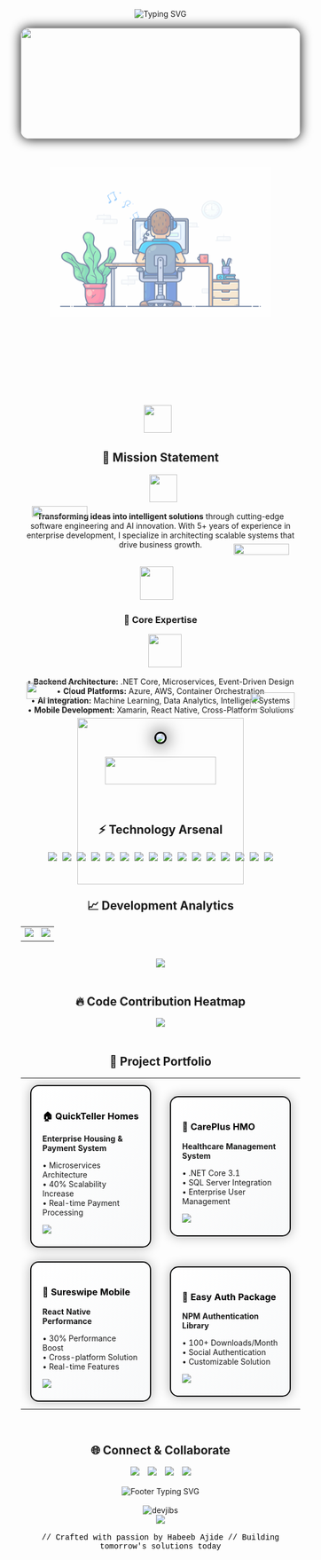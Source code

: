 
<!-- CUSTOM HEADER WITH TYPING EFFECT -->
<div align="center">
  <img src="https://readme-typing-svg.herokuapp.com?font=Fira+Code&size=35&duration=3000&pause=1000&color=000000&center=true&vCenter=true&width=1000&lines=HABEEB+AJIDE;Experienced+Software+Engineer+%26+AI+Engineer;Building+the+Future+with+Code+%26+Intelligence;.NET+%7C+Cloud+%7C+Microservices+%7C+AI" alt="Typing SVG" />
</div>

<br>

<!-- CUSTOM BANNER -->
<div align="center">
  <img src="https://github.com/devjibs/devjibs/blob/main/assets/coding_banner.gif" width="100%" height="200" style="border-radius: 15px; box-shadow: 0 0 20px #000000;"/>
</div>

<br>

<!-- UNIQUE PROFILE LAYOUT -->
<div align="center">


<!-- CREATIVE CODING ANIMATION ABOVE TECH STACK -->
<div align="center">
  <div style="position: relative; margin: 30px 0; height: 400px;">
    <!-- FLOATING CODE PARTICLES -->
    <img src="https://github.com/sumanshekhar698/sumanshekhar698/blob/main/assets/lofi_code.gif" width="400" height="270" style="position: absolute; top: 0; left: 50%; transform: translateX(-50%); z-index: 1; opacity: 0.6;"/>
    
  </div>
</div>
  
  <!-- MISSION STATEMENT WITH ANIMATED ELEMENTS -->
  <div align="center">
    <img src="https://github.com/devjibs/devjibs/blob/main/assets/mission_animation.gif" width="50" height="50" style="display: inline-block; margin-right: 10px;"/>
    <h2>🎯 Mission Statement</h2>
    <img src="https://github.com/devjibs/devjibs/blob/main/assets/target_animation.gif" width="50" height="50" style="display: inline-block; margin-left: 10px;"/>
  </div>
  
  <div align="center" style="position: relative;">
    <img src="https://github.com/devjibs/devjibs/blob/main/assets/code_flow.gif" width="100" height="20" style="position: absolute; top: -10px; left: 20px;"/>
    <p align="center">
      <strong>Transforming ideas into intelligent solutions</strong> through cutting-edge software engineering and AI innovation. 
      With 5+ years of experience in enterprise development, I specialize in architecting scalable systems that drive business growth.
    </p>
    <img src="https://github.com/devjibs/devjibs/blob/main/assets/code_flow.gif" width="100" height="20" style="position: absolute; bottom: -10px; right: 20px;"/>
  </div>
  
  <br>
  
  <!-- CORE EXPERTISE WITH ANIMATED ELEMENTS -->
  <div align="center">
    <img src="https://github.com/devjibs/devjibs/blob/main/assets/brain_animation.gif" width="60" height="60" style="display: inline-block; margin-right: 15px;"/>
    <h3>🧠 Core Expertise</h3>
    <img src="https://github.com/devjibs/devjibs/blob/main/assets/gear_animation.gif" width="60" height="60" style="display: inline-block; margin-left: 15px;"/>
  </div>
  
  <div align="center" style="position: relative;">
    <img src="https://github.com/devjibs/devjibs/blob/main/assets/tech_flow.gif" width="80" height="30" style="position: absolute; top: 10px; left: 10px;"/>
    <p align="center">
      • <strong>Backend Architecture:</strong> .NET Core, Microservices, Event-Driven Design<br>
      • <strong>Cloud Platforms:</strong> Azure, AWS, Container Orchestration<br>
      • <strong>AI Integration:</strong> Machine Learning, Data Analytics, Intelligent Systems<br>
      • <strong>Mobile Development:</strong> Xamarin, React Native, Cross-Platform Solutions
    </p>
    <img src="https://github.com/devjibs/devjibs/blob/main/assets/tech_flow.gif" width="80" height="30" style="position: absolute; bottom: 10px; right: 10px;"/>
  </div>
  
  <br>
  
  <!-- ANIMATED PROFILE IMAGE WITH SURROUNDING EFFECTS -->
  <div align="center" style="position: relative;">
    <img src="https://github.com/devjibs/devjibs/blob/main/assets/particle_effect.gif" width="300" height="300" style="position: absolute; top: -25px; left: 50%; transform: translateX(-50%); z-index: -1;"/>
    <img src="https://github.com/devjibs/devjibs/blob/main/assets/coding_avatar.gif" width="250" style="border-radius: 50%; border: 3px solid #000000; box-shadow: 0 0 30px #000000; position: relative; z-index: 1;"/>
  </div>
  
  <!-- FLOATING ANIMATION ELEMENTS -->
  <div align="center">
    <img src="https://github.com/devjibs/devjibs/blob/main/assets/floating_code.gif" width="200" height="50" style="margin: 20px 0;"/>
  </div>
  
</div>

<br>


<!-- INNOVATIVE TECH STACK VISUALIZATION -->
<div align="center">
  <h2>⚡ Technology Arsenal</h2>
  
  <!-- CUSTOM TECH GRID -->
  <div style="display: flex; flex-wrap: wrap; justify-content: center; gap: 10px; margin: 20px 0;">
    <img src="https://img.shields.io/badge/C%23-239120?style=for-the-badge&logo=c-sharp&logoColor=white&labelColor=000000" />
    <img src="https://img.shields.io/badge/.NET-5C2D91?style=for-the-badge&logo=.net&logoColor=white&labelColor=000000" />
    <img src="https://img.shields.io/badge/TypeScript-007ACC?style=for-the-badge&logo=typescript&logoColor=white&labelColor=000000" />
    <img src="https://img.shields.io/badge/Python-3776AB?style=for-the-badge&logo=python&logoColor=white&labelColor=000000" />
    <img src="https://img.shields.io/badge/Azure-0078D4?style=for-the-badge&logo=microsoft-azure&logoColor=white&labelColor=000000" />
    <img src="https://img.shields.io/badge/AWS-FF9900?style=for-the-badge&logo=amazon-aws&logoColor=white&labelColor=000000" />
    <img src="https://img.shields.io/badge/Docker-2496ED?style=for-the-badge&logo=docker&logoColor=white&labelColor=000000" />
    <img src="https://img.shields.io/badge/Kubernetes-326CE5?style=for-the-badge&logo=kubernetes&logoColor=white&labelColor=000000" />
    <img src="https://img.shields.io/badge/React-61DAFB?style=for-the-badge&logo=react&logoColor=white&labelColor=000000" />
    <img src="https://img.shields.io/badge/Angular-DD0031?style=for-the-badge&logo=angular&logoColor=white&labelColor=000000" />
    <img src="https://img.shields.io/badge/Node.js-339933?style=for-the-badge&logo=node.js&logoColor=white&labelColor=000000" />
    <img src="https://img.shields.io/badge/SQL%20Server-CC2927?style=for-the-badge&logo=microsoft-sql-server&logoColor=white&labelColor=000000" />
    <img src="https://img.shields.io/badge/MongoDB-47A248?style=for-the-badge&logo=mongodb&logoColor=white&labelColor=000000" />
    <img src="https://img.shields.io/badge/Redis-DC382D?style=for-the-badge&logo=redis&logoColor=white&labelColor=000000" />
    <img src="https://img.shields.io/badge/RabbitMQ-FF6600?style=for-the-badge&logo=rabbitmq&logoColor=white&labelColor=000000" />
    <img src="https://img.shields.io/badge/TensorFlow-FF6F00?style=for-the-badge&logo=tensorflow&logoColor=white&labelColor=000000" />
  </div>
</div>

<br>

<!-- CUSTOM STATS LAYOUT -->
<div align="center">
  <h2>📈 Development Analytics</h2>
  
  <table>
    <tr>
      <td width="50%">
        <img src="https://github-readme-stats.vercel.app/api?username=devjibs&show_icons=true&theme=light&hide_border=true&bg_color=ffffff&title_color=000000&icon_color=000000&text_color=000000&include_all_commits=true&count_private=true" />
      </td>
      <td width="50%">
        <img src="https://github-readme-streak-stats.herokuapp.com/?user=devjibs&theme=light&hide_border=true&background=ffffff&stroke=000000&ring=000000&fire=000000&currStreakNum=000000&sideNums=000000&currStreakLabel=000000&sideLabels=000000&dates=000000" />
      </td>
    </tr>
  </table>
  
  <br>
  
  <img src="https://github-readme-stats.vercel.app/api/top-langs/?username=devjibs&theme=light&hide_border=true&bg_color=ffffff&title_color=000000&text_color=000000&layout=compact&langs_count=8" />
</div>

<br>

<!-- CUSTOM CONTRIBUTION GRAPH -->
<div align="center">
  <h2>🔥 Code Contribution Heatmap</h2>
  <img src="https://github-readme-activity-graph.vercel.app/graph?username=devjibs&theme=light&hide_border=true&bg_color=ffffff&color=000000&line=000000&point=000000&area=true&custom_title=Development%20Activity" />
</div>

<br>

<!-- UNIQUE PROJECT SHOWCASE -->
<div align="center">
  <h2>🚀 Project Portfolio</h2>
  
  <table>
    <tr>
      <td width="50%">
        <div style="background: linear-gradient(135deg, #ffffff 0%, #f8f9fa 100%); padding: 20px; border-radius: 15px; border: 2px solid #000000; box-shadow: 0 0 20px rgba(0, 0, 0, 0.3); margin: 10px;">
          <h3 style="color: #000000;">🏠 QuickTeller Homes</h3>
          <p><strong>Enterprise Housing & Payment System</strong></p>
          <p>• Microservices Architecture<br>• 40% Scalability Increase<br>• Real-time Payment Processing</p>
          <img src="https://img.shields.io/badge/Status-Live-brightgreen?style=flat-square" />
        </div>
      </td>
      <td width="50%">
        <div style="background: linear-gradient(135deg, #ffffff 0%, #f8f9fa 100%); padding: 20px; border-radius: 15px; border: 2px solid #000000; box-shadow: 0 0 20px rgba(0, 0, 0, 0.3); margin: 10px;">
          <h3 style="color: #000000;">🏥 CarePlus HMO</h3>
          <p><strong>Healthcare Management System</strong></p>
          <p>• .NET Core 3.1<br>• SQL Server Integration<br>• Enterprise User Management</p>
          <img src="https://img.shields.io/badge/Status-Live-brightgreen?style=flat-square" />
        </div>
      </td>
    </tr>
    <tr>
      <td width="50%">
        <div style="background: linear-gradient(135deg, #ffffff 0%, #f8f9fa 100%); padding: 20px; border-radius: 15px; border: 2px solid #000000; box-shadow: 0 0 20px rgba(0, 0, 0, 0.3); margin: 10px;">
          <h3 style="color: #000000;">📱 Sureswipe Mobile</h3>
          <p><strong>React Native Performance</strong></p>
          <p>• 30% Performance Boost<br>• Cross-platform Solution<br>• Real-time Features</p>
          <img src="https://img.shields.io/badge/Status-Live-brightgreen?style=flat-square" />
        </div>
      </td>
      <td width="50%">
        <div style="background: linear-gradient(135deg, #ffffff 0%, #f8f9fa 100%); padding: 20px; border-radius: 15px; border: 2px solid #000000; box-shadow: 0 0 20px rgba(0, 0, 0, 0.3); margin: 10px;">
          <h3 style="color: #000000;">🔐 Easy Auth Package</h3>
          <p><strong>NPM Authentication Library</strong></p>
          <p>• 100+ Downloads/Month<br>• Social Authentication<br>• Customizable Solution</p>
          <img src="https://img.shields.io/badge/Status-Published-blue?style=flat-square" />
        </div>
      </td>
    </tr>
  </table>
</div>

<br>

<!-- CUSTOM SOCIAL LINKS -->
<div align="center">
  <h2>🌐 Connect & Collaborate</h2>
  
  <div style="display: flex; justify-content: center; gap: 15px; flex-wrap: wrap;">
    <a href="https://linkedin.com/in/habeeb-ajide-434bb61a8/" style="text-decoration: none;">
      <img src="https://img.shields.io/badge/LinkedIn-0077B5?style=for-the-badge&logo=linkedin&logoColor=white&labelColor=000000" />
    </a>
    <a href="https://github.com/devjibs" style="text-decoration: none;">
      <img src="https://img.shields.io/badge/GitHub-100000?style=for-the-badge&logo=github&logoColor=white&labelColor=000000" />
    </a>
    <a href="https://medium.com/@ajidejibola" style="text-decoration: none;">
      <img src="https://img.shields.io/badge/Medium-12100E?style=for-the-badge&logo=medium&logoColor=white&labelColor=000000" />
    </a>
    <a href="mailto:ajidejibola@yahoo.com" style="text-decoration: none;">
      <img src="https://img.shields.io/badge/Email-D14836?style=for-the-badge&logo=gmail&logoColor=white&labelColor=000000" />
    </a>
  </div>
</div>

<br>

<!-- CUSTOM FOOTER -->
<div align="center">
  <img src="https://readme-typing-svg.herokuapp.com?font=Fira+Code&size=20&duration=2000&pause=1000&color=000000&center=true&vCenter=true&width=600&lines=Building+the+Future+%7C+One+Commit+at+a+Time;Ready+to+Collaborate+%7C+Let's+Connect!" alt="Footer Typing SVG" />
</div>

<br>

<div align="center">
  <img src="https://komarev.com/ghpvc/?username=devjibs&label=Profile%20views&color=000000&style=flat" alt="devjibs" />
</div>

<!-- Unique Footer -->
<div align="center">
  <img src="https://capsule-render.vercel.app/api?type=waving&color=000000&height=100&section=footer&text=Innovation+Never+Stops&fontSize=25&fontColor=ffffff" />
</div>

<!-- Signature -->
<div align="center">
  <p style="color: #000000; font-family: 'Courier New', monospace;">
    // Crafted with passion by Habeeb Ajide
    // Building tomorrow's solutions today
  </p>
</div>
